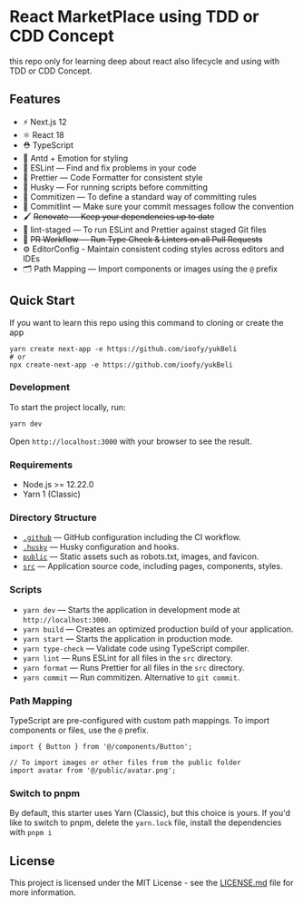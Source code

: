 # React MarketPlace using TDD or CDD Concept

this repo only for learning deep about react also lifecycle and using with TDD or CDD Concept.

## Features

- ⚡️ Next.js 12
- ⚛️ React 18
- ⛑ TypeScript
- 💅 Antd + Emotion for styling
- 📏 ESLint — Find and fix problems in your code
- 💖 Prettier — Code Formatter for consistent style
- 🐶 Husky — For running scripts before committing
- 📄 Commitizen — To define a standard way of committing rules
- 🚓 Commitlint — Make sure your commit messages follow the convention
- 🖌 ~~Renovate — Keep your dependencies up to date~~
- 🚫 lint-staged — To run ESLint and Prettier against staged Git files
- 👷 ~~PR Workflow — Run Type Check & Linters on all Pull Requests~~
- ⚙️ EditorConfig - Maintain consistent coding styles across editors and IDEs
- 🗂 Path Mapping — Import components or images using the `@` prefix

## Quick Start

If you want to learn this repo using this command to cloning or create the app

```
yarn create next-app -e https://github.com/ioofy/yukBeli
# or
npx create-next-app -e https://github.com/ioofy/yukBeli
```

### Development

To start the project locally, run:

```bash
yarn dev
```

Open `http://localhost:3000` with your browser to see the result.

### Requirements

- Node.js >= 12.22.0
- Yarn 1 (Classic)

### Directory Structure

- [`.github`](.github) — GitHub configuration including the CI workflow.<br>
- [`.husky`](.husky) — Husky configuration and hooks.<br>
- [`public`](./public) — Static assets such as robots.txt, images, and favicon.<br>
- [`src`](./src) — Application source code, including pages, components, styles.

### Scripts

- `yarn dev` — Starts the application in development mode at `http://localhost:3000`.
- `yarn build` — Creates an optimized production build of your application.
- `yarn start` — Starts the application in production mode.
- `yarn type-check` — Validate code using TypeScript compiler.
- `yarn lint` — Runs ESLint for all files in the `src` directory.
- `yarn format` — Runs Prettier for all files in the `src` directory.
- `yarn commit` — Run commitizen. Alternative to `git commit`.

### Path Mapping

TypeScript are pre-configured with custom path mappings. To import components or files, use the `@` prefix.

```tsx
import { Button } from '@/components/Button';

// To import images or other files from the public folder
import avatar from '@/public/avatar.png';
```

### Switch to pnpm

By default, this starter uses Yarn (Classic), but this choice is yours. If you'd like to switch to pnpm, delete the `yarn.lock` file, install the dependencies with `pnpm i`

## License

This project is licensed under the MIT License - see the [LICENSE.md](LICENSE.md) file for more information.
